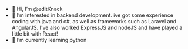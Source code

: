 - 👋 Hi, I’m @editKnack
- 👀 I’m interested in backend development. ive got some experience coding with java and c#, as well as frameworks such as Laravel and AngularJS. I've also worked ExpressJS and nodeJS and have played a little bit with React!
- 🌱 I’m currently learning python

<!---
editKnack/editKnack is a ✨ special ✨ repository because its `README.md` (this file) appears on your GitHub profile.
You can click the Preview link to take a look at your changes.
--->
